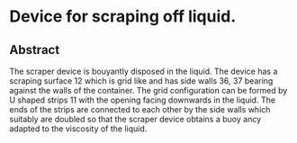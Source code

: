 # Device for scraping off liquid.

## Abstract
The scraper device is bouyantly disposed in the liquid. The device has a scraping surface 12 which is grid like and has side walls 36, 37 bearing against the walls of the container. The grid configuration can be formed by U shaped strips 11 with the opening facing downwards in the liquid. The ends of the strips are connected to each other by the side walls which suitably are doubled so that the scraper device obtains a buoy ancy adapted to the viscosity of the liquid.